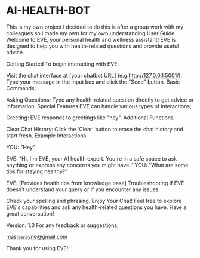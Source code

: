 # AI-HEALTH-BOT
This is my own project i decided to do this is after a group work with my colleagues so i made my own for my own understanding User Guide Welcome to EVE, your personal health and wellness assistant! EVE is designed to help you with health-related questions and provide useful advice.

Getting Started To begin interacting with EVE:

Visit the chat interface at [your chatbot URL] (e.g.http://127.0.0.1:5001/).
Type your message in the input box and click the "Send" button.
Basic Commands;

Asking Questions: Type any health-related question directly to get advice or information.
Special Features EVE can handle various types of interactions;

Greeting: EVE responds to greetings like "hey".
Additional Functions

Clear Chat History: Click the 'Clear' button to erase the chat history and start fresh.
Example Interactions

YOU: "Hey"

EVE: "Hi, I'm EVE, your AI health expert. You're in a safe space to ask anything or express any concerns you might have.’’
YOU: "What are some tips for staying healthy?"

EVE: [Provides health tips from knowledge base]
Troubleshooting If EVE doesn't understand your query or if you encounter any issues:

Check your spelling and phrasing.
Enjoy Your Chat! Feel free to explore EVE's capabilities and ask any health-related questions you have. Have a great conversation!

Version: 1.0
For any feedback or suggestions;

maslawayne@gmail.com

Thank you for using EVE!
